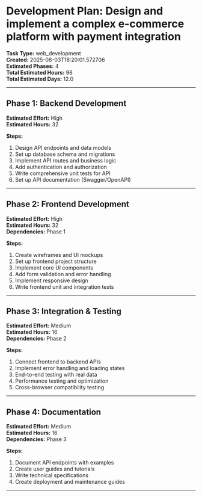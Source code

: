 # Development Plan: Design and implement a complex e-commerce platform with payment integration

**Task Type:** web_development  
**Created:** 2025-08-03T18:20:01.572706  
**Estimated Phases:** 4  
**Total Estimated Hours:** 96  
**Total Estimated Days:** 12.0  

---

## Phase 1: Backend Development

**Estimated Effort:** High  
**Estimated Hours:** 32  

**Steps:**
1. Design API endpoints and data models
2. Set up database schema and migrations
3. Implement API routes and business logic
4. Add authentication and authorization
5. Write comprehensive unit tests for API
6. Set up API documentation (Swagger/OpenAPI)

---

## Phase 2: Frontend Development

**Estimated Effort:** High  
**Estimated Hours:** 32  
**Dependencies:** Phase 1  

**Steps:**
1. Create wireframes and UI mockups
2. Set up frontend project structure
3. Implement core UI components
4. Add form validation and error handling
5. Implement responsive design
6. Write frontend unit and integration tests

---

## Phase 3: Integration & Testing

**Estimated Effort:** Medium  
**Estimated Hours:** 16  
**Dependencies:** Phase 2  

**Steps:**
1. Connect frontend to backend APIs
2. Implement error handling and loading states
3. End-to-end testing with real data
4. Performance testing and optimization
5. Cross-browser compatibility testing

---

## Phase 4: Documentation

**Estimated Effort:** Medium  
**Estimated Hours:** 16  
**Dependencies:** Phase 3  

**Steps:**
1. Document API endpoints with examples
2. Create user guides and tutorials
3. Write technical specifications
4. Create deployment and maintenance guides

---

